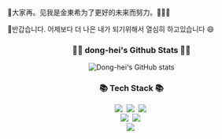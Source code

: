  💬大家再。见我是金東希为了更好的未来而努力。🧠👨‍💻
 
 💬반갑습니다. 어제보다 더 나은 내가 되기위해서 열심히 하고있습니다 😄


<h3 align="center">👩‍💻 dong-hei's Github Stats 👩‍💻</h3>
<div align="center">

![Dong-hei's GitHub stats](https://github-readme-stats.vercel.app/api?username=dong-hei&theme=dark&show_icons=true)


<h3 align="center">📚 Tech Stack 📚</h3>
<p align="center">
  <img src="https://img.shields.io/badge/Java-007396?style=flat-square&logo=Java&logoColor=white"/></a>&nbsp
  <img src="https://img.shields.io/badge/Javascript-ffb13b?style=flat-square&logo=javascript&logoColor=white"/></a>&nbsp 
  <img src="https://img.shields.io/badge/Spring-6DB33F?style=flat-square&logo=Spring&logoColor=white"/></a>&nbsp  <br>
  <img src="https://img.shields.io/badge/SpringBoot-6DB33F?style=flat-square&logo=SpringBoot&logoColor=white"/></a>&nbsp 
  <img src="https://img.shields.io/badge/oracle-F80000?style=flat-square&logo=oracle&logoColor=white"/></a>&nbsp 

  <br>
  <img src="https://img.shields.io/badge/Docker-2496ED?style=flat-square&logo=Docker&logoColor=white"/></a>&nbsp 
</p>
